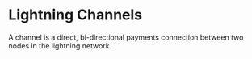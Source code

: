 # Lightning Channels

A channel is a direct, bi-directional payments connection between two nodes in the lightning network.

